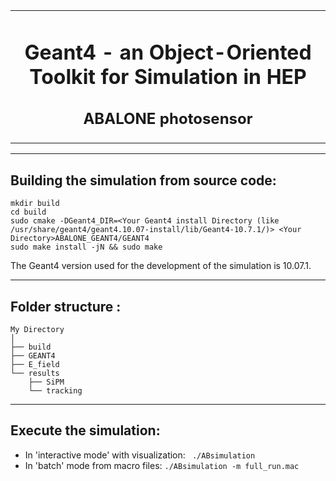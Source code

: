 
<table align="center"><tr><td align="center" width="9999">

# Geant4 - an Object-Oriented Toolkit for Simulation in HEP
## ABALONE photosensor

</td></tr></table>

----------------------------------------------------------------------------------------------------------------------------------------------------------------

## Building the simulation from source code:
```
mkdir build
cd build
sudo cmake -DGeant4_DIR=<Your Geant4 install Directory (like /usr/share/geant4/geant4.10.07-install/lib/Geant4-10.7.1/)> <Your Directory>ABALONE_GEANT4/GEANT4
sudo make install -jN && sudo make
```

The Geant4 version used for the development of the simulation is 10.07.1.

----------------------------------------------------------------------------------------------------------------------------------------------------------------

## Folder structure :

    My Directory
    │  
    ├── build
    ├── GEANT4
    ├── E_field
    └── results
    	├── SiPM
		└── tracking

----------------------------------------------------------------------------------------------------------------------------------------------------------------

## Execute the simulation:

- In 'interactive mode' with visualization: ``` ./ABsimulation```
- In 'batch' mode from macro files: ```./ABsimulation -m full_run.mac```
